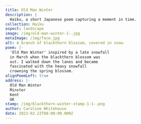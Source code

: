 ```yaml
---
title: Old Man Winter
description: |
  Haiku, a short Japanese poem capturing a moment in time.
collection: Haiku
aspect: landscape
image: /img/old-man-winter-1-.jpg
metaImage: /img/face.jpg
alt: A branch of blackthorn blossom, covered in snow.
poem: |-
  'Old Man Winter' inspired by a late snowfall 
  in March when the blackthorn blossom was 
  out. I walked down the lanes and became
  fascinated with the heavy snowfall 
  crowning the spring blossom.
alignPoemLeft: true
address: |-
  Old Man Winter
  Minster
  Kent
  UK
stamp: /img/blackthorn-winter-stamp-1-1-.png
author: Caroline Whitehouse
date: 2023-02-22T08:00:00.000Z
---
```

